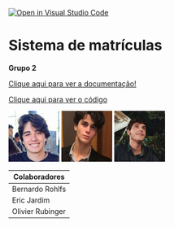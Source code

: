 [![Open in Visual Studio Code](https://classroom.github.com/assets/open-in-vscode-c66648af7eb3fe8bc4f294546bfd86ef473780cde1dea487d3c4ff354943c9ae.svg)](https://classroom.github.com/online_ide?assignment_repo_id=10112154&assignment_repo_type=AssignmentRepo)

# Sistema de matrículas

**Grupo 2**

[Clique aqui para ver a documentação!](./projeto/)

[Clique aqui para ver o código](./implementacao/)

 ![](./projeto/imagens-colaboradores/colaborador1.jpg)
 ![](./projeto/imagens-colaboradores/ericperfil.jpeg)
 ![](./projeto/imagens-colaboradores/olivierperfil.png)

 | Colaboradores |
 | --- |
 | Bernardo Rohlfs |
 | Eric Jardim |
 | Olivier Rubinger |
